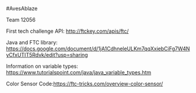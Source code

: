 #AvesAblaze

Team 12056

First tech challenge API: http://ftckey.com/apis/ftc/

Java and FTC library: https://docs.google.com/document/d/1jA1CdhneleULKm7qqXxiebCiFg7W4NyCfxUTIT5Rdvk/edit?usp=sharing

Information on variable types: https://www.tutorialspoint.com/java/java_variable_types.htm

Color Sensor Code:https://ftc-tricks.com/overview-color-sensor/

